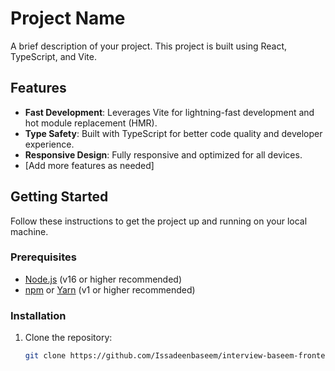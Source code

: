 # Project Name

A brief description of your project. This project is built using React, TypeScript, and Vite.

## Features

- **Fast Development**: Leverages Vite for lightning-fast development and hot module replacement (HMR).
- **Type Safety**: Built with TypeScript for better code quality and developer experience.
- **Responsive Design**: Fully responsive and optimized for all devices.
- [Add more features as needed]

## Getting Started

Follow these instructions to get the project up and running on your local machine.

### Prerequisites

- [Node.js](https://nodejs.org/) (v16 or higher recommended)
- [npm](https://www.npmjs.com/) or [Yarn](https://yarnpkg.com/) (v1 or higher recommended)

### Installation

1. Clone the repository:
   ```bash
   git clone https://github.com/Issadeenbaseem/interview-baseem-frontend.git
